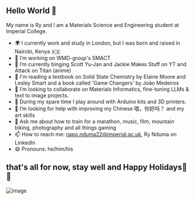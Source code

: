 ## Hello World 👋

My name is Ry and I am a Materials Science and Engineering student at Imperial College.
- 🌍 I currently work and study in London, but I was born and raised in Nairobi, Kenya 🇰🇪
- 🔭 I’m working on WMD-group's SMACT 
- 🌱 I’m currently binging Scott Yu-Jan and Jackie Makes Stuff on YT and Attack on Titan (anime)
- 📜 I'm reading a textbook on Solid State Chemistry by Elaine Moore and Lesley Smart and a book called 'Game Changers' by João Medeiros
- 👯 I’m looking to collaborate on Materials Informatics, fine-tuning LLMs & text to image projects.
- 🛝 During my spare time I play around with Arduino kits and 3D printers.
- 🤔 I’m looking for help with improving my Chinese 喂，你好吗？ and my art skills
- 💬 Ask me about how to train for a marathon, music, film, mountain biking, photography and all things gaming
- 📫 How to reach me: napo.nduma22@imperial.ac.uk, Ry Nduma on LinkedIn
- 😄 Pronouns: he/him/his
## that's all for now, stay well and Happy Holidays🎄🎆
![image](https://imgs.xkcd.com/comics/the_true_meaning_of_christmas.png)
